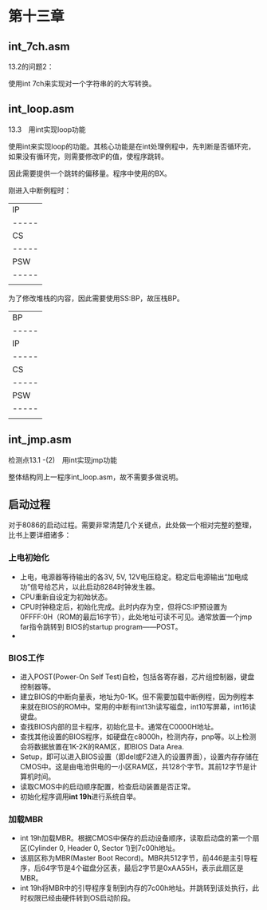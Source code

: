 
# 第十三章

## int_7ch.asm
13.2的问题2：

使用int 7ch来实现对一个字符串的的大写转换。


## int_loop.asm
13.3　用int实现loop功能

使用int来实现loop的功能。其核心功能是在int处理例程中，先判断是否循环完，如果没有循环完，则需要修改IP的值，使程序跳转。

因此需要提供一个跳转的偏移量。程序中使用的BX。

刚进入中断例程时：

|     |
|-----|
| IP  | <---- SP
|-----|
| CS  |
|-----|
| PSW |
|-----|
|     |

为了修改堆栈的内容，因此需要使用SS:BP，故压栈BP。

|     |
|-----|
| BP  | <---- BP = SP
|-----|
| IP  | <---- (BP+2) modify IP, (ip)=(ip)+(bx)
|-----|
| CS  |
|-----|
| PSW |
|-----|
|     |


## int_jmp.asm
检测点13.1 -(2)　用int实现jmp功能

整体结构同上一程序int_loop.asm，故不需要多做说明。





## 启动过程

对于8086的启动过程。需要非常清楚几个关键点，此处做一个相对完整的整理，比书上要详细诸多：

### 上电初始化
* 上电，电源器等待输出的各3V, 5V, 12V电压稳定。稳定后电源输出“加电成功”信号给芯片，以此启动8284时钟发生器。
* CPU重新自设定为初始状态。
* CPU时钟稳定后，初始化完成。此时内存为空，但将CS:IP预设置为0FFFF:0H（ROM的最后16字节），此处地址可读不可见。通常放置一个jmp far指令跳转到 BIOS的startup program——POST。
* 
### BIOS工作
* 进入POST(Power-On Self Test)自检，包括各寄存器，芯片组控制器，键盘控制器等。
* 建立BIOS的中断向量表，地址为0-1K。但不需要加载中断例程，因为例程本来就在BIOS的ROM中。常用的中断有int13h读写磁盘，int10写屏幕，int16读键盘。
* 查找BIOS内部的显卡程序，初始化显卡。通常在C0000H地址。
* 查找其他设置的BIOS程序，如硬盘在c8000h，检测内存，pnp等。以上检测会将数据放置在1K-2K的RAM区，即BIOS Data Area.
* Setup，即可以进入BIOS设置（即del或F2进入的设置界面），设置内存存储在CMOS中。这是由电池供电的一小区RAM区，共128个字节。其前12字节是计算机时间。
* 读取CMOS中的启动顺序配置，检查启动装置是否正常。
* 初始化程序调用**int 19h**进行系统自举。

### 加载MBR
* int 19h加载MBR。根据CMOS中保存的启动设备顺序，读取启动盘的第一个扇区(Cylinder 0, Header 0, Sector 1)到7c00h地址。
* 该扇区称为MBR(Master Boot Record)。MBR共512字节，前446是主引导程序，后64字节是4个磁盘分区表，最后2字节是0xAA55H，表示此扇区是MBR。
* int 19h将MBR中的引导程序复制到内存的7c00h地址。并跳转到该处执行，此时权限已经由硬件转到OS启动阶段。



